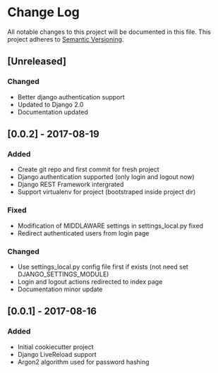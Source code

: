 # Change Log
All notable changes to this project will be documented in this file.
This project adheres to [Semantic Versioning](http://semver.org/).

## [Unreleased]
### Changed
- Better django authentication support
- Updated to Django 2.0
- Documentation updated

## [0.0.2] - 2017-08-19
### Added
- Create git repo and first commit for fresh project
- Django authentication supported (only login and logout now)
- Django REST Framework intergrated
- Support virtualenv for project (bootstraped inside project dir)

### Fixed
- Modification of MIDDLAWARE settings in settings_local.py fixed
- Redirect authenticated users from login page

### Changed
- Use settings_local.py config file first if exists (not need set
  DJANGO_SETTINGS_MODULE)
- Login and logout actions redirected to index page
- Documentation minor update

## [0.0.1] - 2017-08-16
### Added
- Initial cookiecutter project
- Django LiveReload support
- Argon2 algorithm used for password hashing

